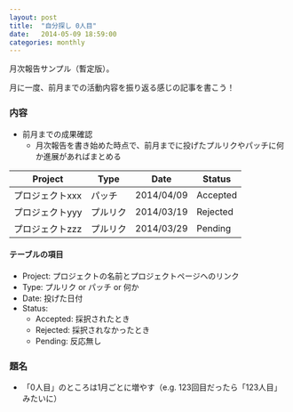 ```yaml
---
layout: post
title:  "自分探し 0人目"
date:   2014-05-09 18:59:00
categories: monthly
---
```


月次報告サンプル（暫定版）。

月に一度、前月までの活動内容を振り返る感じの記事を書こう！

### 内容

* 前月までの成果確認
  * 月次報告を書き始めた時点で、前月までに投げたプルリクやパッチに何か進展があればまとめる

| Project | Type | Date | Status | 
| --- | --- | --- | --- |
| プロジェクトxxx | パッチ | 2014/04/09 | Accepted |
| プロジェクトyyy | プルリク | 2014/03/19 | Rejected |
| プロジェクトzzz | プルリク | 2014/03/29 | Pending |

#### テーブルの項目

* Project: プロジェクトの名前とプロジェクトページヘのリンク
* Type: プルリク or パッチ or 何か
* Date: 投げた日付
* Status:
  * Accepted: 採択されたとき
  * Rejected: 採択されなかったとき
  * Pending: 反応無し

### 題名

* 「0人目」のところは1月ごとに増やす（e.g. 123回目だったら「123人目」みたいに）

